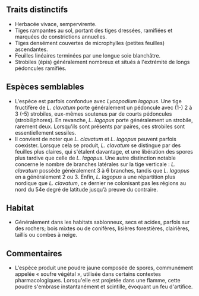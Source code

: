 
<!--




-->

## Traits distinctifs

- Herbacée vivace, sempervirente.
- Tiges rampantes au sol, portant des tiges dressées, ramifiées et marquées de constrictions annuelles.
- Tiges densément couvertes de microphylles (petites feuilles) ascendantes.
- Feuilles linéaires terminées par une longue soie blanchâtre.
- Strobiles (épis) généralement nombreux et situés à l'extrémité de longs pédoncules ramifiés.

## Espèces semblables

- L'espèce est parfois confondue avec _Lycopodium lagopus_. Une tige fructifère de _L. clavatum_ porte généralement un pédoncule avec (1-) 2 à 3 (-5) strobiles, eux-mêmes soutenus par de courts pédoncules (strobiliphores). En revanche, _L. lagopus_ porte généralement un strobile, rarement deux. Lorsqu'ils sont présents par paires, ces strobiles sont essentiellement sessiles.
- Il convient de noter que _L. clavatum_ et _L. lagopus_ peuvent parfois coexister. Lorsque cela se produit, _L. clavatum_ se distingue par des feuilles plus claires, qui s'étalent davantage, et une libération des spores plus tardive que celle de _L. lagopus_. Une autre distinction notable concerne le nombre de branches latérales sur la tige verticale : _L. clavatum_ possède généralement 3 à 6 branches, tandis que _L. lagopus_ en a généralement 2 ou 3. Enfin, _L. lagopus_ a une répartition plus nordique que _L. clavatum_, ce dernier ne colonisant pas les régions au nord du 54e degré de latitude jusqu’à preuve du contraire.

## Habitat

- Généralement dans les habitats sablonneux, secs et acides, parfois sur des rochers; bois mixtes ou de conifères, lisières forestières, clairières, taillis ou combes à neige.

## Commentaires

- L'espèce produit une poudre jaune composée de spores, communément appelée « soufre végétal », utilisée dans certains contextes pharmacologiques. Lorsqu'elle est projetée dans une flamme, cette poudre s'embrase instantanément et scintille, évoquant un feu d'artifice.


